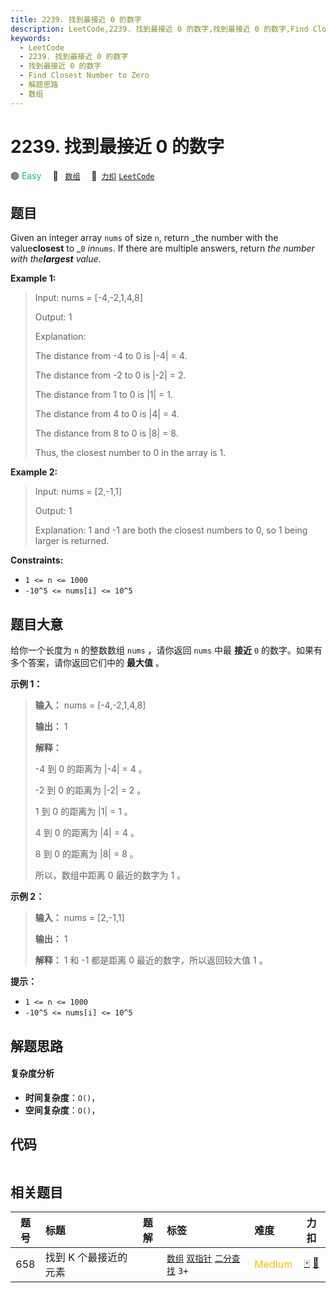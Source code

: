 ```yaml
---
title: 2239. 找到最接近 0 的数字
description: LeetCode,2239. 找到最接近 0 的数字,找到最接近 0 的数字,Find Closest Number to Zero,解题思路,数组
keywords:
  - LeetCode
  - 2239. 找到最接近 0 的数字
  - 找到最接近 0 的数字
  - Find Closest Number to Zero
  - 解题思路
  - 数组
---
```


# 2239. 找到最接近 0 的数字

🟢 <font color=#15bd66>Easy</font>&emsp; 🔖&ensp; [`数组`](/tag/array.md)&emsp; 🔗&ensp;[`力扣`](https://leetcode.cn/problems/find-closest-number-to-zero) [`LeetCode`](https://leetcode.com/problems/find-closest-number-to-zero)

## 题目

Given an integer array `nums` of size `n`, return _the number with the
value**closest** to _`0` _in_`nums`. If there are multiple answers, return
_the number with the**largest** value_.



**Example 1:**

> Input: nums = [-4,-2,1,4,8]
> 
> Output: 1
> 
> Explanation:
> 
> The distance from -4 to 0 is |-4| = 4.
> 
> The distance from -2 to 0 is |-2| = 2.
> 
> The distance from 1 to 0 is |1| = 1.
> 
> The distance from 4 to 0 is |4| = 4.
> 
> The distance from 8 to 0 is |8| = 8.
> 
> Thus, the closest number to 0 in the array is 1.

**Example 2:**

> Input: nums = [2,-1,1]
> 
> Output: 1
> 
> Explanation: 1 and -1 are both the closest numbers to 0, so 1 being larger is returned.

**Constraints:**

  * `1 <= n <= 1000`
  * `-10^5 <= nums[i] <= 10^5`


## 题目大意

给你一个长度为 `n` 的整数数组 `nums` ，请你返回 `nums` 中最 **接近**  `0` 的数字。如果有多个答案，请你返回它们中的
**最大值**  。



**示例 1：**

> 
> 
> 
> 
> 
> **输入：** nums = [-4,-2,1,4,8]
> 
> **输出：** 1
> 
> **解释：**
> 
> -4 到 0 的距离为 |-4| = 4 。
> 
> -2 到 0 的距离为 |-2| = 2 。
> 
> 1 到 0 的距离为 |1| = 1 。
> 
> 4 到 0 的距离为 |4| = 4 。
> 
> 8 到 0 的距离为 |8| = 8 。
> 
> 所以，数组中距离 0 最近的数字为 1 。
> 
> 

**示例 2：**

> 
> 
> 
> 
> 
> **输入：** nums = [2,-1,1]
> 
> **输出：** 1
> 
> **解释：** 1 和 -1 都是距离 0 最近的数字，所以返回较大值 1 。
> 
> 



**提示：**

  * `1 <= n <= 1000`
  * `-10^5 <= nums[i] <= 10^5`


## 解题思路

#### 复杂度分析

- **时间复杂度**：`O()`，
- **空间复杂度**：`O()`，

## 代码

```javascript

```

## 相关题目

<!-- prettier-ignore -->
| 题号 | 标题 | 题解 | 标签 | 难度 | 力扣 |
| :------: | :------ | :------: | :------ | :------ | :------: |
| 658 | 找到 K 个最接近的元素 |  |  [`数组`](/tag/array.md) [`双指针`](/tag/two-pointers.md) [`二分查找`](/tag/binary-search.md) `3+` | <font color=#ffb800>Medium</font> | [🀄️](https://leetcode.cn/problems/find-k-closest-elements) [🔗](https://leetcode.com/problems/find-k-closest-elements) |